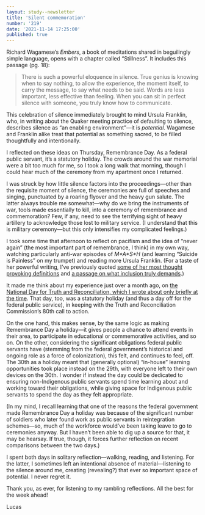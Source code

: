 ```yaml
---
layout: study--newsletter
title: 'Silent commemoration'
number: '219'
date: '2021-11-14 17:25:00'
published: true
---
```


Richard Wagamese’s _Embers_, a book of meditations shared in beguilingly simple language, opens with a chapter called “Stillness”. It includes this passage (pg. 18):

> There is such a powerful eloquence in silence. True genius is knowing when to say nothing, to allow the experience, the moment itself, to carry the message, to say what needs to be said. Words are less important, less effective than feeling. When you can sit in perfect silence with someone, you truly know how to communicate.

This celebration of silence immediately brought to mind Ursula Franklin, who, in writing about the Quaker meeting practice of defaulting to silence, describes silence as “an enabling environment”—it is _potential_. Wagamese and Franklin alike treat that potential as something sacred, to be filled thoughtfully and intentionally.

I reflected on these ideas on Thursday, Remembrance Day. As a federal public servant, it’s a statutory holiday. The crowds around the war memorial were a bit too much for me, so I took a long walk that morning, though I could hear much of the ceremony from my apartment once I returned.

I was struck by how little silence factors into the proceedings—other than the requisite moment of silence, the ceremonies are full of speeches and singing, punctuated by a roaring flyover and the heavy gun salute. The latter always trouble me somewhat—why do we bring the instruments of war, tools made essentially to kill, into a ceremony of remembrance and commemoration? Few, if any, need to see the terrifying sight of heavy artillery to acknowledge those lost to military service. (I understand that this is military ceremony—but this only intensifies my complicated feelings.)

I took some time that afternoon to reflect on pacifism and the idea of “never again” (the most important part of remembrance, I think) in my own way, watching particularly anti-war episodes of _M\*A\*S\*H_ (and learning “Suicide is Painless” on my trumpet) and reading more Ursula Franklin. (For a taste of her powerful writing, I’ve previously quoted [some of her most thought provoking definitions](https://lucascherkewski.com/study/franklin-definitions/) and [a passage on what inclusion truly demands](https://lucascherkewski.com/study/franklin-other-us/).)

It made me think about my experience just over a month ago, on [the National Day for Truth and Reconciliation, which I wrote about only briefly at the time](https://lucascherkewski.com/hit-and-miss/213-truer-histories/). That day, too, was a statutory holiday (and thus a day off for the federal public service), in keeping with the Truth and Reconciliation Commission’s 80th call to action.

On the one hand, this makes sense, by the same logic as making Remembrance Day a holiday—it gives people a chance to attend events in their area, to participate in educational or commemorative activities, and so on. On the other, considering the significant obligations federal public servants have (stemming from the federal government’s historical and ongoing role as a force of colonization), this felt, and continues to feel, off. The 30th as a holiday meant that (generally optional) “in-house” learning opportunities took place instead on the 29th, with everyone left to their own devices on the 30th. I wonder if instead the day could be dedicated to ensuring non-Indigenous public servants spend time learning about and working toward their obligations, while giving space for Indigenous public servants to spend the day as they felt appropriate.

(In my mind, I recall learning that one of the reasons the federal government made Remembrance Day a holiday was because of the significant number of soldiers who later found work as public servants in reintegration schemes—so, much of the workforce would’ve been taking leave to go to ceremonies anyway. But I haven’t been able to dig up a source for that, it may be hearsay. If true, though, it forces further reflection on recent comparisons between the two days.)

I spent both days in solitary reflection—walking, reading, and listening. For the latter, I sometimes left an intentional absence of material—listening to the silence around me, creating (revealing?) that ever so important space of potential. I never regret it.

Thank you, as ever, for listening to my rambling reflections. All the best for the week ahead!

Lucas